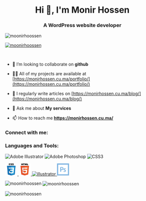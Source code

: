 
<h1 align="center">Hi 👋, I'm Monir Hossen</h1>
<h3 align="center">A WordPress website developer</h3>

<p align="left"> <img src="https://komarev.com/ghpvc/?username=moonirhoossen&label=Profile%20views&color=0e75b6&style=flat" alt="moonirhoossen" /> </p>

<p align="left"> <a href="https://github.com/ryo-ma/github-profile-trophy"><img src="https://github-profile-trophy.vercel.app/?username=moonirhoossen" alt="moonirhoossen" /></a> </p>

<p align="left"> <a href="https://twitter.com/" target="blank"><img src="https://img.shields.io/twitter/follow/?logo=twitter&style=for-the-badge" alt="" /></a> </p>

- 👯 I’m looking to collaborate on **github**

- 👨‍💻 All of my projects are available at [https://monirhossen.cu.ma/portfolio/](https://monirhossen.cu.ma/portfolio/)

- 📝 I regularly write articles on [https://monirhossen.cu.ma/blog/](https://monirhossen.cu.ma/blog/)

- 💬 Ask me about **My services**

- 📫 How to reach me **https://monirhossen.cu.ma/**

<h3 align="left">Connect with me:</h3>
<p align="left">
</p>


<h3 align="left">Languages and Tools:</h3>

![Adobe Illustrator](https://img.shields.io/badge/adobeillustrator-%23FF9A00.svg?style=for-the-badge&logo=adobeillustrator&logoColor=white) ![Adobe Photoshop](https://img.shields.io/badge/adobephotoshop-%2331A8FF.svg?style=for-the-badge&logo=adobephotoshop&logoColor=white) ![CSS3](https://img.shields.io/badge/css3-%231572B6.svg?style=for-the-badge&logo=css3&logoColor=white)

<p align="left"> <a href="https://www.w3schools.com/css/" target="_blank" rel="noreferrer"> <img src="https://raw.githubusercontent.com/devicons/devicon/master/icons/css3/css3-original-wordmark.svg" alt="css3" width="40" height="40"/> </a> <a href="https://www.w3.org/html/" target="_blank" rel="noreferrer"> <img src="https://raw.githubusercontent.com/devicons/devicon/master/icons/html5/html5-original-wordmark.svg" alt="html5" width="40" height="40"/> </a> <a href="https://www.adobe.com/in/products/illustrator.html" target="_blank" rel="noreferrer"> <img src="https://www.vectorlogo.zone/logos/adobe_illustrator/adobe_illustrator-icon.svg" alt="illustrator" width="40" height="40"/> </a> <a href="https://www.photoshop.com/en" target="_blank" rel="noreferrer"> <img src="https://raw.githubusercontent.com/devicons/devicon/master/icons/photoshop/photoshop-line.svg" alt="photoshop" width="40" height="40"/> </a> </p>

<p><img align="left" src="https://github-readme-stats.vercel.app/api/top-langs?username=moonirhoossen&show_icons=true&locale=en&layout=compact" alt="moonirhoossen" /></p>

<p>&nbsp;<img align="center" src="https://github-readme-stats.vercel.app/api?username=moonirhoossen&show_icons=true&locale=en" alt="moonirhoossen" /></p>

<p><img align="center" src="https://github-readme-streak-stats.herokuapp.com/?user=moonirhoossen&" alt="moonirhoossen" /></p>
